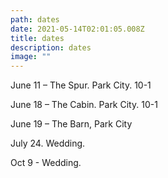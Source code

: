 ```yaml
---
path: dates
date: 2021-05-14T02:01:05.008Z
title: dates
description: dates
image: ""
---
```

June 11 – The Spur.   Park City. 10-1

June 18 – The Cabin. Park City.  10-1

June 19 – The Barn, Park City

July 24.  Wedding.
 
Oct 9 - Wedding.